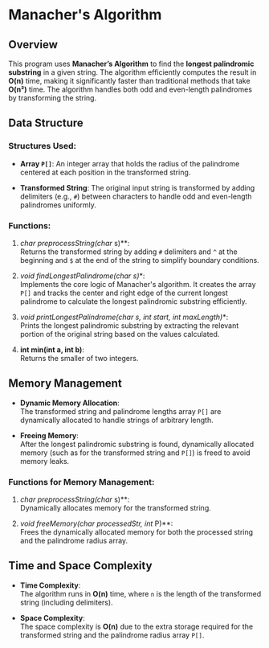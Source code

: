 # Manacher's Algorithm

## Overview

This program uses **Manacher’s Algorithm** to find the **longest palindromic substring** in a given string. The algorithm efficiently computes the result in **O(n)** time, making it significantly faster than traditional methods that take **O(n²)** time. The algorithm handles both odd and even-length palindromes by transforming the string.

## Data Structure

### Structures Used:
- **Array `P[]`**: An integer array that holds the radius of the palindrome centered at each position in the transformed string.
  
- **Transformed String**: The original input string is transformed by adding delimiters (e.g., `#`) between characters to handle odd and even-length palindromes uniformly.

### Functions:

1. **char* preprocessString(char* s)**:  
   Returns the transformed string by adding `#` delimiters and `^` at the beginning and `$` at the end of the string to simplify boundary conditions.

2. **void findLongestPalindrome(char* s)**:  
   Implements the core logic of Manacher's algorithm. It creates the array `P[]` and tracks the center and right edge of the current longest palindrome to calculate the longest palindromic substring efficiently.

3. **void printLongestPalindrome(char* s, int start, int maxLength)**:  
   Prints the longest palindromic substring by extracting the relevant portion of the original string based on the values calculated.

4. **int min(int a, int b)**:  
   Returns the smaller of two integers.

## Memory Management

- **Dynamic Memory Allocation**:  
  The transformed string and palindrome lengths array `P[]` are dynamically allocated to handle strings of arbitrary length.

- **Freeing Memory**:  
  After the longest palindromic substring is found, dynamically allocated memory (such as for the transformed string and `P[]`) is freed to avoid memory leaks.

### Functions for Memory Management:
1. **char* preprocessString(char* s)**:  
   Dynamically allocates memory for the transformed string.
   
2. **void freeMemory(char* processedStr, int* P)**:  
   Frees the dynamically allocated memory for both the processed string and the palindrome radius array.

## Time and Space Complexity

- **Time Complexity**:  
  The algorithm runs in **O(n)** time, where `n` is the length of the transformed string (including delimiters).
  
- **Space Complexity**:  
  The space complexity is **O(n)** due to the extra storage required for the transformed string and the palindrome radius array `P[]`.
